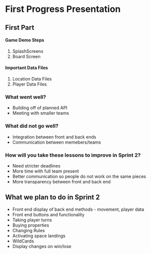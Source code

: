 # First Progress Presentation

## First Part

#### Game Demo Steps
1. SplashScreens
2. Board Screen

#### Important Data Files
1. Location Data Files
2. Player Data Files

### What went well?
- Building off of planned API
- Meeting with smaller teams

### What did not go well?
- Integration between front and back ends
- Communication between memebers/teams

### How will you take these lessons to improve in Sprint 2?
- Need stricter deadlines
- More time with full team present
- Better communication so people do not work on the same pieces
- More transparency between front and back end

## What we plan to do in Sprint 2
- Front end display of back end methods - movement, player data
- Front end buttons and functionality
- Taking player turns
- Buying properties
- Changing Rules
- Activating space landings
- WildCards
- Display changes on win/lose
